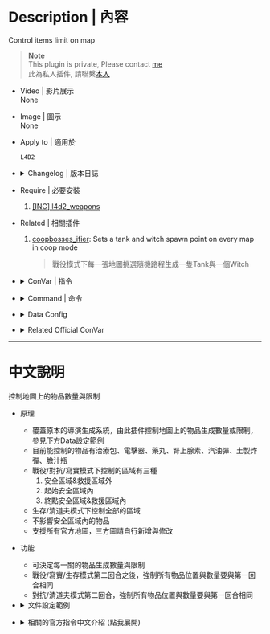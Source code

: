 # Description | 內容
Control items limit on map

> __Note__ <br/>
This plugin is private, Please contact [me](https://github.com/fbef0102/Game-Private_Plugin#私人插件列表-private-plugins-list)<br/>
此為私人插件, 請聯繫[本人](https://github.com/fbef0102/Game-Private_Plugin#私人插件列表-private-plugins-list)

* Video | 影片展示
<br/>None

* Image | 圖示
<br/>None

* Apply to | 適用於
	```
	L4D2
	```

* <details><summary>Changelog | 版本日誌</summary>
	
	* v1.1h (2023-7-3)
		* Support Coop/Realism/Versus/Survival/Scavenge

	* v1.0h
		* Individual plugin
		* More data keyvalue
		* More Cvars
		* Control items in start safe area and in end safe area & in final area

	* v0.0
	    * [From confoglcompmod in SirPlease/L4D2-Competitive-Rework](https://github.com/SirPlease/L4D2-Competitive-Rework/blob/master/addons/sourcemod/scripting/confoglcompmod/ItemTracking.sp)
</details>

* Require | 必要安裝
	1. [[INC] l4d2_weapons](/left4dead2/scripting/include/l4d2_weapons.inc)

* Related | 相關插件
	1. [coopbosses_ifier](https://github.com/fbef0102/Game-Private_Plugin/tree/main/coopbosses_ifier): Sets a tank and witch spawn point on every map in coop mode
		> 戰役模式下每一張地圖挑選隨機路程生成一隻Tank與一個Witch

* <details><summary>ConVar | 指令</summary>

	* cfg/sourcemod/itemtracking.cfg
		```php
		// If 1, Enable the itemtracking
		itemtracking_enable "1"

		// If 1, Keep item spawns the same as first sound in coop/realism/survival
		itemtracking_savespawns_CP "1"

		// If 1, Keep item spawns the same on both rounds in versus/scavenge
		itemtracking_savespawns_VS "1"

		// Limits the number of adrenaline shots in end safe area & in final area on each map by default. -1: no limit; >=0: limit to cvar value
		adrenaline_end_area_limit "-1"

		// Limits the number of adrenaline shots outside saferoom & outside final area on each map by default. -1: no limit; >=0: limit to cvar value
		adrenaline_limit "-1"

		// Limits the number of adrenaline shots in start safe area on each map by default. -1: no limit; >=0: limit to cvar value
		adrenaline_start_area_limit "-1"

		// Limits the number of defibrillators in end safe area & in final area on each map by default. -1: no limit; >=0: limit to cvar value
		defib_end_area_limit "-1"

		// Limits the number of defibrillators outside saferoom & outside final area on each map by default. -1: no limit; >=0: limit to cvar value
		defib_limit "-1"

		// Limits the number of defibrillators in start safe area on each map by default. -1: no limit; >=0: limit to cvar value
		defib_start_area_limit "-1"

		// Limits the number of first aid kits in end safe area & in final area on each map by default. -1: no limit; >=0: limit to cvar value
		kits_end_area_limit "-1"

		// Limits the number of first aid kits outside saferoom & outside final area on each map by default. -1: no limit; >=0: limit to cvar value
		kits_limit "-1"

		// Limits the number of first aid kits in start safe area on each map by default. -1: no limit; >=0: limit to cvar value
		kits_start_area_limit "-1"

		// Limits the number of molotovs in end safe area & in final area on each map by default. -1: no limit; >=0: limit to cvar value
		molotov_end_area_limit "-1"

		// Limits the number of molotovs outside saferoom & outside final area on each map by default. -1: no limit; >=0: limit to cvar value
		molotov_limit "-1"

		// Limits the number of molotovs in start safe area on each map by default. -1: no limit; >=0: limit to cvar value
		molotov_start_area_limit "-1"

		// Limits the number of pain pills in end safe area & in final area on each map by default. -1: no limit; >=0: limit to cvar value
		pills_end_area_limit "-1"

		// Limits the number of pain pills outside saferoom & outside final area on each map by default. -1: no limit; >=0: limit to cvar value
		pills_limit "-1"

		// Limits the number of pain pills in start safe area on each map by default. -1: no limit; >=0: limit to cvar value
		pills_start_area_limit "-1"

		// Limits the number of pipe bombs in end safe area & in final area on each map by default. -1: no limit; >=0: limit to cvar value
		pipebomb_end_area_limit "-1"

		// Limits the number of pipe bombs outside saferoom & outside final area on each map by default. -1: no limit; >=0: limit to cvar value
		pipebomb_limit "-1"

		// Limits the number of pipe bombs in start safe area on each map by default. -1: no limit; >=0: limit to cvar value
		pipebomb_start_area_limit "-1"

		// Limits the number of bile bombs in end safe area & in final area on each map by default. -1: no limit; >=0: limit to cvar value
		vomitjar_end_area_limit "-1"

		// Limits the number of bile bombs outside saferoom & outside final area on each map by default. -1: no limit; >=0: limit to cvar value
		vomitjar_limit "-1"

		// Limits the number of bile bombs in start safe area on each map by default. -1: no limit; >=0: limit to cvar value
		vomitjar_start_area_limit "-1"
		```
</details>

* <details><summary>Command | 命令</summary>

	None
</details>

* <details><summary>Data Config</summary>

	* data/mapinfo.txt
		```php
		"MapInfo"
		{
			"c4m1_milltown_a" //Map Name
			{
				"start_point"		"-6008.747070 7381.954590 192.909424" //start safe area center point (do not modify)
				"end_point"		"3993.458008 -1598.952271 294.281250" //end safe area/final area center point (do not modify)
				"start_dist"		"100.000000" //start safe area distance (do not modify)
				"start_extra_dist"	"500.000000" //start safe area distance extra (do not modify)
				"end_dist"		"275.000000" //end safe area/final area distance extra (do not modify)
				"ItemLimits_Outside" // control items outside saferoom/final area
				{
					"pain_pills"	"2" // Randomly remove pills until 2 pills left outside saferoom/final area (-1=No Limit;0=Remove All, use cvar "pills_limit" if no keyvalue)
					"adrenaline"	"2" // Randomly Remove adrenalines until 2 adrenalines left outside saferoom/final area (-1=No Limit;0=Remove All, use cvar "adrenaline_limit" if no keyvalue)
					"first_aid_kit"	"2" // Randomly Remove kits until 2 kits left outside saferoom/final area (-1=No Limit;0=Remove All, use cvar "kits_limit" if no keyvalue)
					"defibrillator"	"2" // Randomly Remove defibrillators until 2 defibrillators left outside saferoom/final area (-1=No Limit;0=Remove All, use cvar "defib_limit" if no keyvalue)
					"pipe_bomb"		"1" // Randomly Remove pipebombs until 1 pipe_bomb left outside saferoom/final area (-1=No Limit;0=Remove All, use cvar "pipebomb_limit" if no keyvalue)
					"molotov"		"1" // Randomly Remove molotovs until 1 molotov left outside saferoom/final area (-1=No Limit;0=Remove All, use cvar "molotov_limit" if no keyvalue)
					"vomitjar"		"1" // Randomly Remove vomitjars until 1 vomitjar left outside saferoom/final area (-1=No Limit;0=Remove All, use cvar "vomitjar_limit" if no keyvalue)
				}
				"ItemLimits_StartArea"	// control items in start safe area
				{
					"pain_pills"	"2" // Randomly remove pills until 2 pills left in start safe area (-1=No Limit;0=Remove All, use cvar "pills_start_area_limit" if no keyvalue)
					"adrenaline"	"2" // Randomly Remove adrenalines until 2 adrenalines left in start safe area (-1=No Limit;0=Remove All, use cvar "adrenaline_start_area_limit" if no keyvalue)
					"first_aid_kit"	"4" // Randomly Remove kits until 4 kits left in start safe area (-1=No Limit;0=Remove All, use cvar "kits_start_area_limit" if no keyvalue)
					"defibrillator"	"2" // Randomly Remove defibrillators until 2 defibrillators left in start safe area (-1=No Limit;0=Remove All, use cvar "defib_start_area_limit" if no keyvalue)
					"pipe_bomb"		"1" // Randomly Remove pipebombs until 1 pipe_bomb left in start safe area (-1=No Limit;0=Remove All, use cvar "pipebomb_start_area_limit" if no keyvalue)
					"molotov"		"1" // Randomly Remove molotovs until 1 molotov left in start safe area (-1=No Limit;0=Remove All, use cvar "molotov_start_area_limit" if no keyvalue)
					"vomitjar"		"1" // Randomly Remove vomitjars until 1 vomitjar left in start safe area (-1=No Limit;0=Remove All, use cvar "vomitjar_start_area_limit" if no keyvalue)
				}
				"ItemLimits_EndArea" // control items in end safe area & in final area
				{
					"pain_pills"	"2" // Randomly remove pills until 2 pills left in end safe area & in final area (-1=No Limit;0=Remove All, use cvar "pills_end_area_limit" if no keyvalue)
					"adrenaline"	"2" // Randomly Remove adrenalines until 2 adrenalines left in end safe area & in final area (-1=No Limit;0=Remove All, use cvar "adrenaline_end_area_limit" if no keyvalue)
					"first_aid_kit"	"4" // Randomly Remove kits until 4 kits left in end safe area & in final area (-1=No Limit;0=Remove All, use cvar "kits_end_area_limit" if no keyvalue)
					"defibrillator"	"2" // Randomly Remove defibrillators until 2 defibrillators left in end safe area & in final area (-1=No Limit;0=Remove All, use cvar "defib_end_area_limit" if no keyvalue)
					"pipe_bomb"		"1" // Randomly Remove pipebombs until 1 pipe_bomb left in end safe area & in final area (-1=No Limit;0=Remove All, use cvar "pipebomb_end_area_limit" if no keyvalue)
					"molotov"		"1" // Randomly Remove molotovs until 1 molotov left in end safe area & in final area (-1=No Limit;0=Remove All, use cvar "molotov_end_area_limit" if no keyvalue)
					"vomitjar"		"1" // Randomly Remove vomitjars until 1 vomitjar left in end safe area & in final area (-1=No Limit;0=Remove All, use cvar "vomitjar_end_area_limit" if no keyvalue)
				}
			}
		}
		```
</details>

* <details><summary>Related Official ConVar</summary>

	* write down the following cvars in cfg/server.cfg
		```php
		//Item density, Items per 100 yards square
		sm_cvar director_pain_pill_density 		"6.48"
		sm_cvar director_adrenaline_density		"6.48"
		sm_cvar director_defibrillator_density 	"6.48"
		sm_cvar director_molotov_density 		"6.48"
		sm_cvar director_pipe_bomb_density 		"6.48"
		sm_cvar director_vomitjar_density 		"6.48"
		```
</details>

- - - -
# 中文說明
控制地圖上的物品數量與限制

* 原理
	* 覆蓋原本的導演生成系統，由此插件控制地圖上的物品生成數量或限制，參見下方Data設定範例
	* 目前能控制的物品有治療包、電擊器、藥丸、腎上腺素、汽油彈、土製炸彈、膽汁瓶
	* 戰役/對抗/寫實模式下控制的區域有三種
		1. 安全區域&救援區域外 
		2. 起始安全區域內 
		3. 終點安全區域&救援區域內
	* 生存/清道夫模式下控制全部的區域
	* 不影響安全區域內的物品
	* 支援所有官方地圖，三方圖請自行新增與修改

* 功能
	* 可決定每一關的物品生成數量與限制
	* 戰役/寫實/生存模式第二回合之後，強制所有物品位置與數量要與第一回合相同
	* 對抗/清道夫模式第二回合，強制所有物品位置與數量要與第一回合相同

* <details><summary>文件設定範例</summary>

	* data/mapinfo.txt
		```php
		"MapInfo"
		{
			"start_point"		"-6008.747070 7381.954590 192.909424" //起始安全區域中心點 (不要亂改)
			"end_point"		"3993.458008 -1598.952271 294.281250" //終點安全區域/救援區域中心點(不要亂改)
			"start_dist"		"100.000000" //始安全區域範圍 (不要亂改)
			"start_extra_dist"	"500.000000" //始安全區域額外範圍 (不要亂改)
			"end_dist"		"275.000000" //終點安全區域/救援區域範圍 (不要亂改)
			"c4m1_milltown_a" //地圖名
			{
				"ItemLimits_Outside" //安全區域&救援區域外
				{
					"pain_pills"    "2" //找到地圖上在安全區域/救援區域外所有藥丸，然後隨機挑選只留下兩顆藥丸，其餘的藥丸全部移除（-1=不移除;0=移除全部，如果沒有寫此行，預設使用指令pills_limit)
					"adrenaline"    "2" //找到地圖上在安全區域/救援區域外所有腎上腺素，然後隨機挑選只留下兩個腎上腺素，其餘的腎上腺素全部移除（-1=不移除;0=移除全部，如果沒有寫此行，預設使用指令adrenaline_limit)
					"first_aid_kit" "2" //找到地圖上在安全區域/救援區域外所有治療包，然後隨機挑選只留下兩個治療包，其餘的全部移除（-1=不移除;0=移除全部，如果沒有寫此行，預設使用指令kits_limit)
					"defibrillator" "2" //找到地圖上在安全區域/救援區域外所有電擊器，然後隨機挑選只留下兩個電擊器，其餘的全部移除（-1=不移除;0=移除全部，如果沒有寫此行，預設使用指令defib_limit)
					"pipe_bomb"     "1" //找到地圖上在安全區域/救援區域外所有土製炸彈，然後隨機挑選只留下1個，其餘的全部移除（-1=不移除;0=移除全部，如果沒有寫此行，預設使用指令pipebomb_limit)
					"molotov"       "1" //找到地圖上在安全區域/救援區域外所有汽油彈，然後隨機挑選只留下1瓶，其餘的全部移除（-1=不移除;0=移除全部，如果沒有寫此行，預設使用指令molotov_limit)
					"vomitjar"      "1" //找到地圖上在安全區域/救援區域外所有膽汁瓶，然後隨機挑選只留下1瓶，其餘的全部移除（-1=不移除;0=移除全部，如果沒有寫此行，預設使用指令vomitjar_limit)
				}
				"ItemLimits_StartArea" //起始安全區域內
				{
					"pain_pills"    "2" //找到地圖上在起始安全區域內所有藥丸，然後隨機挑選只留下兩顆藥丸，其餘的藥丸全部移除（-1=不移除;0=移除全部，如果沒有寫此行，預設使用指令pills_start_area_limit)
					"adrenaline"    "2" //找到地圖上在起始安全區域內所有腎上腺素，然後隨機挑選只留下兩個腎上腺素，其餘的腎上腺素全部移除（-1=不移除;0=移除全部，如果沒有寫此行，預設使用指令adrenaline_start_area_limit)
					"first_aid_kit" "4" //找到地圖上在起始安全區域內所有治療包，然後隨機挑選只留下4個治療包，其餘的全部移除（-1=不移除;0=移除全部，如果沒有寫此行，預設使用指令kits_start_area_limit)
					"defibrillator" "2" //找到地圖上在起始安全區域內所有電擊器，然後隨機挑選只留下兩個電擊器，其餘的全部移除（-1=不移除;0=移除全部，如果沒有寫此行，預設使用指令defib_start_area_limit)
					"pipe_bomb"     "1" //找到地圖上在起始安全區域內所有土製炸彈，然後隨機挑選只留下1個，其餘的全部移除（-1=不移除;0=移除全部，如果沒有寫此行，預設使用指令pipebomb_start_area_limit)
					"molotov"       "1" //找到地圖上在起始安全區域內所有汽油彈，然後隨機挑選只留下1瓶，其餘的全部移除（-1=不移除;0=移除全部，如果沒有寫此行，預設使用指令molotov_start_area_limit)
					"vomitjar"      "1" //找到地圖上在起始安全區域內所有膽汁瓶，然後隨機挑選只留下1瓶，其餘的全部移除（-1=不移除;0=移除全部，如果沒有寫此行，預設使用指令vomitjar_start_area_limit)
				}
				"ItemLimits_EndArea" //終點安全區域&救援區域內
				{
					"pain_pills"    "2" //找到地圖上在終點安全區域&救援區域內所有藥丸，然後隨機挑選只留下兩顆藥丸，其餘的藥丸全部移除（-1=不移除;0=移除全部，如果沒有寫此行，預設使用指令pills_end_area_limit)
					"adrenaline"    "2" //找到地圖上在終點安全區域&救援區域內所有腎上腺素，然後隨機挑選只留下兩個腎上腺素，其餘的腎上腺素全部移除（-1=不移除;0=移除全部，如果沒有寫此行，預設使用指令adrenaline_end_area_limit)
					"first_aid_kit" "4" //找到地圖上在終點安全區域&救援區域內所有治療包，然後隨機挑選只留下4個治療包，其餘的全部移除（-1=不移除;0=移除全部，如果沒有寫此行，預設使用指令kits_end_area_limit)
					"defibrillator" "2" //找到地圖上在終點安全區域&救援區域內所有電擊器，然後隨機挑選只留下兩個電擊器，其餘的全部移除（-1=不移除;0=移除全部，如果沒有寫此行，預設使用指令defib_end_area_limit)
					"pipe_bomb"     "1" //找到地圖上在終點安全區域&救援區域內所有土製炸彈，然後隨機挑選只留下1個，其餘的全部移除（-1=不移除;0=移除全部，如果沒有寫此行，預設使用指令pipebomb_end_area_limit)
					"molotov"       "1" //找到地圖上在終點安全區域&救援區域內所有汽油彈，然後隨機挑選只留下1瓶，其餘的全部移除（-1=不移除;0=移除全部，如果沒有寫此行，預設使用指令molotov_end_area_limit)
					"vomitjar"      "1" //找到地圖上在終點安全區域&救援區域內所有膽汁瓶，然後隨機挑選只留下1瓶，其餘的全部移除（-1=不移除;0=移除全部，如果沒有寫此行，預設使用指令vomitjar_end_area_limit)
				}
			}
		}
		```
</details>

* <details><summary>相關的官方指令中文介紹 (點我展開)</summary>

	* 以下指令寫入文件 cfg/server.cfg，可自行調整
		```php
		//物品生成密度，每 100 碼平方單位生成的數量 (數字越大，地圖上該物品數量越多)
		sm_cvar director_pain_pill_density 		"6.48"
		sm_cvar director_adrenaline_density		"6.48"
		sm_cvar director_defibrillator_density 	"6.48"
		sm_cvar director_molotov_density 		"6.48"
		sm_cvar director_pipe_bomb_density 		"6.48"
		sm_cvar director_vomitjar_density 		"6.48"
		```
</details>
